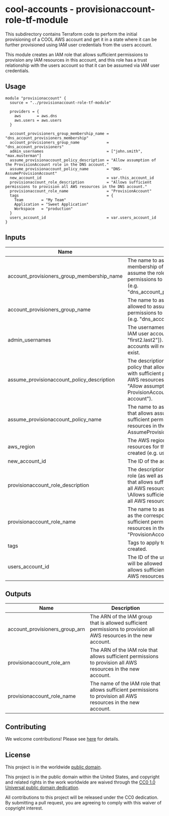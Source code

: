 # cool-accounts - provisionaccount-role-tf-module #

This subdirectory contains Terraform code to perform the initial
provisioning of a COOL AWS account and get it in a state where it can
be further provisioned using IAM user credentials from the users
account.

This module creates an IAM role that allows sufficient permissions to
provision any IAM resources in this account, and this role has a trust
relationship with the users account so that it can be assumed via IAM
user credentials.

## Usage ##

```hcl
module "provisionaccount" {
  source = "../provisionaccount-role-tf-module"

  providers = {
    aws       = aws.dns
    aws.users = aws.users
  }

  account_provisioners_group_membership_name = "dns_account_provisioners_membership"
  account_provisioners_group_name            = "dns_account_provisioners"
  admin_usernames                            = ["john.smith", "max.musterman"]
  assume_provisionaccount_policy_description = "Allow assumption of the ProvisionAccount role in the DNS account."
  assume_provisionaccount_policy_name        = "DNS-AssumeProvisionAccount"
  new_account_id                             = var.this_account_id
  provisionaccount_role_description          = "Allows sufficient permissions to provision all AWS resources in the DNS account."
  provisionaccount_role_name                 = "ProvisionAccount"
  tags                                       = {
    Team        = "My Team"
    Application = "Sweet Application"
    Workspace   = "production"
  }
  users_account_id                           = var.users_account_id
}
```

## Inputs ##

| Name | Description | Type | Default | Required |
|------|-------------|:----:|:-------:|:--------:|
| account_provisioners_group_membership_name | The name to associate with the membership of the IAM group allowed to assume the role with sufficient permissions to provision the new account (e.g. "dns_account_provisioners_membership"). | string | | yes |
| account_provisioners_group_name | The name to associate with the IAM group allowed to assume the role with sufficient permissions to provision the new account (e.g. "dns_account_provisioners"). | string | | yes |
| admin_usernames | The usernames associated with the admin IAM user accounts (e.g. ["first.last", "first2.last2"]).  Note that these user accounts will not be created and must exist. | list(string) | | yes |
| assume_provisionaccount_policy_description | The description to associate with the IAM policy that allows assumption of the role with sufficient permissions to provision all AWS resources in the new account (e.g. "Allow assumption of the ProvisionAccount role in the DNS account"). | string | | yes |
| assume_provisionaccount_policy_name | The name to associate with the IAM policy that allows assumption of the role with sufficient permissions to provision all AWS resources in the new account (e.g. "DNS-AssumeProvisionAccount"). | string | | yes |
| aws_region | The AWS region where the non-global resources for this account are to be created (e.g. us-east-1). | string | `us-east-1` | no |
| new_account_id | The ID of the account being configured. | string | | yes |
| provisionaccount_role_description | The description to associate with the IAM role (as well as the corresponding policy) that allows sufficient access to provision all AWS resources in the new account (e.g. \Allows sufficient permissions to provision all AWS resources in the DNS account."). | string | | yes |
| provisionaccount_role_name | The name to assign the IAM role (as well as the corresponding policy) that allows sufficient permissions to provision all AWS resources in the new account (e.g. "ProvisionAccount"). | string | | yes |
| tags | Tags to apply to all AWS resources created. | map(string) | `{}` | no |
| users_account_id | The ID of the users account.  This account will be allowed to assume the role that allows sufficient access to provision all AWS resources in the new account. | string | | yes |

## Outputs ##

| Name | Description |
|------|-------------|
| account_provisioners_group_arn | The ARN of the IAM group that is allowed sufficient permissions to provision all AWS resources in the new account. |
| provisionaccount_role_arn | The ARN of the IAM role that allows sufficient permissions to provision all AWS resources in the new account. |
| provisionaccount_role_name | The name of the IAM role that allows sufficient permissions to provision all AWS resources in the new account. |

## Contributing ##

We welcome contributions!  Please see [here](CONTRIBUTING.md) for
details.

## License ##

This project is in the worldwide [public domain](LICENSE).

This project is in the public domain within the United States, and
copyright and related rights in the work worldwide are waived through
the [CC0 1.0 Universal public domain
dedication](https://creativecommons.org/publicdomain/zero/1.0/).

All contributions to this project will be released under the CC0
dedication. By submitting a pull request, you are agreeing to comply
with this waiver of copyright interest.
